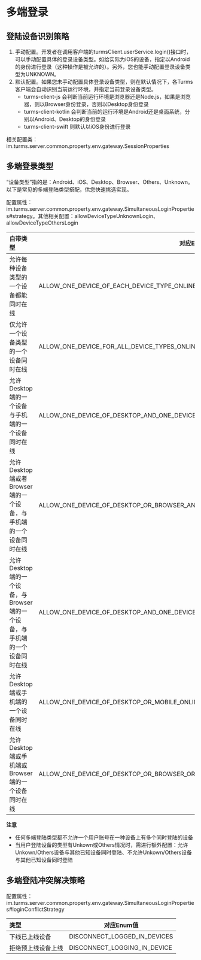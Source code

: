 # 多端登录

## 登陆设备识别策略

1. 手动配置。开发者在调用客户端的turmsClient.userService.login()接口时，可以手动配置具体的登录设备类型。如给实际为iOS的设备，指定以Android的身份进行登录（这种操作是被允许的）。另外，您也能手动配置登录设备类型为UNKNOWN。
2. 默认配置。如果您未手动配置具体登录设备类型，则在默认情况下，各Turms客户端会自动识别当前运行环境，并指定当前登录设备类型。
   * turms-client-js 会判断当前运行环境是浏览器还是Node.js，如果是浏览器，则以Browser身份登录，否则以Desktop身份登录
   * turms-client-kotlin 会判断当前的运行环境是Android还是桌面系统，分别以Android、Desktop的身份登录
   * turms-client-swift 则默认以iOS身份进行登录

相关配置类：im.turms.server.common.property.env.gateway.SessionProperties

## 多端登录类型

“设备类型”指的是：Android、iOS、Desktop、Browser、Others、Unknown。
以下是常见的多端登陆类型搭配，供您快速挑选实现。

配置属性：im.turms.server.common.property.env.gateway.SimultaneousLoginProperties#strategy。其他相关配置：allowDeviceTypeUnknownLogin、allowDeviceTypeOthersLogin

| **自带类型**                                                 | 对应Enum值                                                   |
| :----------------------------------------------------------- | ------------------------------------------------------------ |
| 允许每种设备类型的一个设备都能同时在线                       | ALLOW_ONE_DEVICE_OF_EACH_DEVICE_TYPE_ONLINE                  |
| 仅允许一个设备类型的一个设备同时在线                         | ALLOW_ONE_DEVICE_FOR_ALL_DEVICE_TYPES_ONLINE                 |
| 允许Desktop端的一个设备与手机端的一个设备同时在线            | ALLOW_ONE_DEVICE_OF_DESKTOP_AND_ONE_DEVICE_OF_MOBILE_ONLINE  |
| 允许Desktop端或者Browser端的一个设备，与手机端的一个设备同时在线 | ALLOW_ONE_DEVICE_OF_DESKTOP_OR_BROWSER_AND_ONE_DEVICE_OF_MOBILE_ONLINE |
| 允许Desktop端的一个设备，与Browser端的一个设备，与手机端的一个设备同时在线 | ALLOW_ONE_DEVICE_OF_DESKTOP_AND_ONE_DEVICE_OF_BROWSER_AND_ONE_DEVICE_OF_MOBILE_ONLINE |
| 允许Desktop端或手机端的一个设备同时在线                      | ALLOW_ONE_DEVICE_OF_DESKTOP_OR_MOBILE_ONLINE                 |
| 允许Desktop端或手机端或Browser端的一个设备同时在线           | ALLOW_ONE_DEVICE_OF_DESKTOP_OR_BROWSER_OR_MOBILE_ONLINE      |

**注意**

- 任何多端登陆类型都不允许一个用户账号在一种设备上有多个同时登陆的设备
- 当用户登陆设备的类型有Unkown或Others情况时，需进行额外配置：允许Unkown/Others设备与其他已知设备同时登陆、不允许Unkown/Others设备与其他已知设备同时登陆

## 多端登陆冲突解决策略

配置属性：im.turms.server.common.property.env.gateway.SimultaneousLoginProperties#loginConflictStrategy

| **类型**           | 对应Enum值                   |
| :----------------- | ---------------------------- |
| 下线已上线设备     | DISCONNECT_LOGGED_IN_DEVICES |
| 拒绝预上线设备上线 | DISCONNECT_LOGGING_IN_DEVICE |
